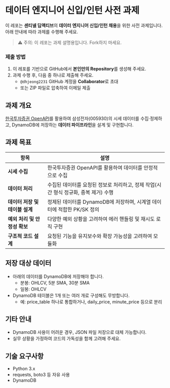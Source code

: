 # 데이터 엔지니어 신입/인턴 사전 과제

이 레포는 **센티넬 딥액티브**의 **데이터 엔지니어 신입/인턴 채용**을 위한 사전 과제입니다.  
아래 안내에 따라 과제를 수행해 주세요.

> ⚠️ 주의: 이 레포는 과제 설명용입니다. Fork하지 마세요.

### 제출 방법
1. 이 레포를 기반으로 GitHub에서 **본인만의 Repository**를 생성해 주세요.
2. 과제 수행 후, 다음 중 하나로 제출해 주세요.
   - `@dhjeong2231` GitHub 계정을 **Collaborator**로 초대
   - 또는 ZIP 파일로 압축하여 이메일 제출

## 과제 개요
[한국투자증권 OpenAPI](https://apiportal.koreainvestment.com/intro)를 활용하여 삼성전자(005930)의 시세 데이터를 수집·정제하고, DynamoDB에 저장하는 **데이터 파이프라인**을 설계 및 구현합니다.


## 과제 목표
| 항목                     | 설명                                                                                         |
| ---------------------- | ------------------------------------------------------------------------------------------ |
| **시세 수집**           | 한국투자증권 OpenAPI를 활용하여 데이터를 안정적으로 수집                                |
| **데이터 처리** | 수집된 데이터를 요청된 정보로 처리하고, 정제 작업(시간 형식 정규화, 중복 제거) 수행
| **데이터 저장 및 테이블 설계** | 정제된 데이터를 DynamoDB에 저장하며, 시계열 데이터에 적합한 PK/SK 정의 |
| **예외 처리 및 안정성 확보** | 다양한 예외 상황을 고려하여 에러 핸들링 및 재시도 로직 구현 |
| **구조적 코드 설계** | 요청된 기능을 유지보수와 확장 가능성을 고려하여 모듈화 |

## 저장 대상 데이터

- 아래의 데이터를 DynamoDB에 저장해야 합니다.  
  - 분봉: OHLCV, 5분 SMA, 30분 SMA
  - 일봉: OHLCV
- DynamoDB 테이블은 1개 또는 여러 개로 구성해도 무방합니다.
  - 예: price_table 하나로 통합하거나, daily_price, minute_price 등으로 분리

## 기타 안내
- DynamoDB 사용이 어려운 경우, JSON 파일 저장으로 대체 가능합니다.
- 실무 상황을 가정하여 코드의 가독성을 함께 고려해 주세요.

## 기술 요구사항

- Python 3.x
- requests, boto3 등 자유 사용
- DynamoDB
